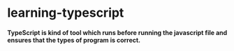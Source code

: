 # learning-typescript
#### TypeScript is kind of tool which runs before running the javascript file and ensures that the types of program is correct.
